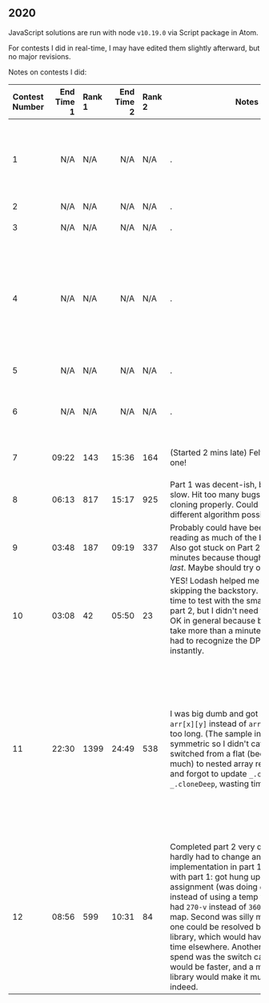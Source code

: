 ## 2020

JavaScript solutions are run with node `v10.19.0` via Script package in Atom.

For contests I did in real-time, I may have edited them slightly afterward, but no major revisions.

Notes on contests I did:

| Contest Number | End Time 1 | Rank 1 | End Time 2 | Rank 2 | Notes | Learned
| --- | --: | :-- | --: | :-- | ----- | ---
| 1 | N/A | N/A | N/A | N/A | . | `arr.splice(-1,1)` works as `pop()`; (Oh wait there is an `arr.pop()`). JavaScript defaults to alphabetical sorting. Use `numbers.sort((a, b) => a - b)` to sort numerically. Can use bitwise xor as boolean xor when given booleans.
| 2 | N/A | N/A | N/A | N/A | . | .
| 3 | N/A | N/A | N/A | N/A | . | Reduce with `[start_value, ...array].reduce((accumulator, item) => nextItem)`
| 4 | N/A | N/A | N/A | N/A | . | In regex, capture named groups with `(?<name>regex)` then use `match.groups`. `Object.fromEntries` reconstructs an object from list of `[key, value]` pairs. Use `array.includes(element)`. `array.every(f)` and `array.some(f)` work like Python's `all` and `any` but require functions to map.
| 5 | N/A | N/A | N/A | N/A | . | Use a set with `s=new Set()`, `s.has(elem)`, `s.add(elem)`, and `s.size()`
| 6 | N/A | N/A | N/A | N/A | . | Use `string.slice(start, end)` (inclusive) instead of `array.splice(index, numDelete, newEntries)` when you have a string
| 7  | 09:22 | 143 | 15:36 | 164 | (Started&nbsp;2&nbsp;mins&nbsp;late)&nbsp;Felt&nbsp;good&nbsp;about&nbsp;this one! | Use an object instead of a `Map`, and `Object.keys(map[bag]).length === 0` checks if empty object
| 8  | 06:13 | 817 | 15:17 | 925 | Part 1 was decent-ish, but Part 2 was slow. Hit too many bugs because not cloning properly. Could have used different algorithm possibly | Use `JSON.parse(JSON.stringify(obj))` for quick deep clone when necessary.
| 9  | 03:48 | 187 | 09:19 | 337 | Probably could have been faster by not reading as much of the backstory ;). Also got stuck on Part 2 for a few minutes because thought it said *first* and *last*. Maybe should try one-filing | Use `arr.slice(start, end)` for analog of Python's arr[start:end]
| 10  | 03:08 | 42 | 05:50 | 23 | YES! Lodash helped me go faster, as did skipping the backstory. I didn't have time to test with the smaller cases on part 2, but I didn't need to. I think that's OK in general because bugfixes would take more than a minute anyway. I really had to recognize the DP approach instantly.|
| 11 | 22:30 | 1399 | 24:49 | 538 | I was big dumb and got stuck accessing `arr[x][y]` instead of `arr[y][x]` for way too long. (The sample input was symmetric so I didn't catch it then). Also switched from a flat (been golfing too much) to nested array representation and forgot to update `_.clone` to `_.cloneDeep`, wasting time. Also had  | Start with 2D array representation from the beginning (using a single `.map` would save code size but not time), and use cloneDeep from the beginning. With reference to the `[x][y]` issue, I could consider transposing (`_.zip`) the matrix and do `[x][y]` intentionally from here on. Or just practice `[y][x]`. Maybe I should make a reference document of sample code for everything I know; I could have saved *tons* of time if I had a previous implementation of Game of Life saved somewhere (Googling for one feels like cheating).
| 12 | 08:56 | 599 | 10:31 | 84 | Completed part 2 very quickly because I hardly had to change anything from my implementation in part 1. Difficulties with part 1: got hung up with sequential assignment (was doing `dx=-dy; dy=dx` instead of using a temp variable), and had `270-v` instead of `360-v` in the the first map. Second was silly mistake, but first one could be resolved by using a matrix library, which would have also saved time elsewhere. Another major time spend was the switch cases. I think `if`s would be faster, and a matrix/vector library would make it much faster indeed. | Can use `[a,b]=[b,a]` to swap variables `a` and `b`. Try out `node-lapack`, `tensorflow.js`'s matrices, `numjs`, or `math.js`. One of these would be a good library.
